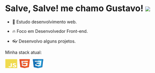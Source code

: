 <h1>Salve, Salve! me chamo Gustavo! <img src="https://raw.githubusercontent.com/kaueMarques/kaueMarques/master/hi.gif" width="30px"></h1> 

- 🌱 Estudo desenvolvimento web.
 
- 🔥 Foco em Desenvolvedor Front-end.

- 👓 Desenvolvo alguns projetos. <br/>

Minha stack atual:
<div style="display: inline_block">
  <img align="center" alt="Js" height="30" width="40" src="https://raw.githubusercontent.com/devicons/devicon/master/icons/javascript/javascript-plain.svg">
  <img align="center" alt="HTML" height="30" width="40" src="https://raw.githubusercontent.com/devicons/devicon/master/icons/html5/html5-original.svg">
  <img align="center" alt="CSS" height="30" width="40" src="https://raw.githubusercontent.com/devicons/devicon/master/icons/css3/css3-original.svg">
</div>
 


